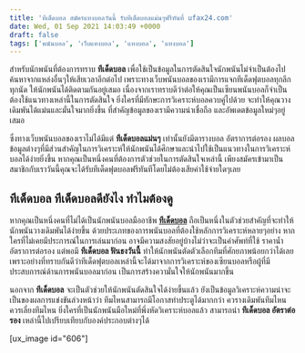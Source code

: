 ```yaml
---
title: 'ทีเด็ดบอล สมัครแทงบอลวันนี้ รับทีเด็ดบอลแม่นๆฟรีทันที่ ufax24.com'
date: Wed, 01 Sep 2021 14:03:49 +0000
draft: false
tags: ['พนันบอล', 'เว็บแทงบอล', 'แทงบอล', 'แทงบอล']
---
```


สำหรับนักพนันที่ต้องการทราบ **ทีเด็ดบอล** เพื่อใช้เป็นข้อมูลในการตัดสินใจนักพนันไม่จำเป็นต้องไปค้นหาจากแหล่งอื่นๆให้เสียเวลาอีกต่อไป เพราะทางเว็บพนันบอลของเรามีการแจกทีเด็ดฟุตบอลทุกลีกทุกนัด ให้นักพนันได้ติดตามกันอยู่เสมอ เนื่องจากเราทราบดีว่าต่อให้คุณเป็นเซียนพนันบอลก็จำเป็นต้องใช้แนวทางเหล่านี้ในการตัดสินใจ ยิ่งใครที่มีทักษะการวิเคราะห์บอลควบคู่ไปด้วย จะทำให้คุณวางเดิมพันได้แม่นและมั่นใจมากยิ่งขึ้น ที่สำคัญข้อมูลของเรามีความน่าเชื่อถือ และอัพเดตข้อมูลใหม่ๆอยู่เสมอ

ซึ่งทางเว็บพนันบอลของเราไม่ได้มีแต่ **ทีเด็ดบอลแม่นๆ** เท่านั้นยังมีตารางบอล อัตราการต่อรอง ผลบอล ข้อมูลต่างๆที่มีส่วนสำคัญในการวิเคราะห์ให้นักพนันได้ศึกษาและนำไปใช้เป็นแนวทางในการวิเคราะห์บอลได้ง่ายยิ่งขึ้น หากคุณเป็นหนึ่งคนที่ต้องการตัวช่วยในการตัดสินใจเหล่านี้ เพียงสมัครเข้ามาเป็นสมาชิกกับเราวันนี้คุณจะได้รับทีเด็ดฟุตบอลฟรีทันทีโดยไม่ต้องเสียค่าใช้จ่ายใดๆเลย

**ทีเด็ดบอล ทีเด็ดบอลดียังไง ทำไมต้องดู**
-----------------------------------------

หากคุณเป็นหนึ่งคนที่ไม่ได้เป็นนักพนันบอลมืออาชีพ [**ทีเด็ดบอล**](/archives/) ถือเป็นหนึ่งในตัวช่วยสำคัญที่จะทำให้นักพนันวางเดิมพันได้ง่ายขึ้น ด้วยประเภทของการพนันบอลที่ต้องใช้หลักการวิเคราะห์หลายๆอย่าง หากใครที่ไม่เคยมีประการณ์ในการเล่นมาก่อน อาจมีความสงสัยอยู่บ้างไม่ว่าจะเป็นคำศัพท์ที่ใช้ ราคาน้ำ อัตราการต่อรอง แต่พอมี **ทีเด็ดบอล ฟันธงวันนี้** ทำให้นักพนันตัดตัวเลือกทีมที่ศักยภาพน้อยกว่าได้เลย เพราะอย่างที่ทราบกันดีว่าทีเด็ดฟุตบอลเหล่านี้จะได้มาจากการวิเคราะห์ของเซียนบอลหรือผู้ที่มีประสบการณ์ด้านการพนันบอลมาก่อน เป็นการสร้างความั่นใจให้นักพนันมากขึ้น

นอกจาก **ทีเด็ดบอล** จะเป็นตัวช่วยให้นักพนันตัดสินใจได้ง่ายขึ้นแล้ว ยังเป็นข้อมูลวิเคราะห์ความน่าจะเป็นของผลการแข่งขันล่วงหน้าว่า ทีมไหนสามารถมีโอกาสทำประตูได้มากกว่า ควรางเดิมพันทีมไหน ควรเลี่ยงทีมไหน ยิ่งใครที่เป็นนักพนันมือใหม่ที่พึ่งหัดวิเคราะห์บอลแล้ว สามารถนำ **ทีเด็ดบอล อัตราต่อรอง** เหล่านี้ไปเปรียบเทียบกับองค์ประกอบต่างๆได้

\[ux\_image id="606"\]